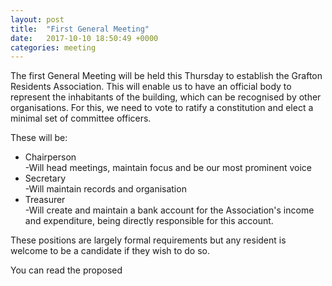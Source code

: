 ```yaml
---
layout: post
title:  "First General Meeting"
date:   2017-10-10 18:50:49 +0000
categories: meeting
---
```


The first General Meeting will be held this Thursday to establish the 
Grafton Residents Association. This will enable us to have an official body to
represent the inhabitants of the building, which can be recognised by other organisations.
For this, we need to vote to ratify a constitution and elect a minimal set of committee officers.

These will be:
<ul>
	<li>
		Chairperson
		<br />-Will head meetings, maintain focus and be our most prominent voice
	</li>
	<li>
		Secretary
		<br />-Will maintain records and organisation
	</li>
	<li>
	Treasurer
	<br />-Will create and maintain a bank account for the Association's income and expenditure, being directly responsible for this account.
	</li>
</ul>
		
These positions are largely formal requirements but any resident is welcome to be a candidate if they wish to do so.
 
You can read the proposed 
